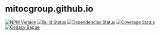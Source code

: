 # mitocgroup.github.io

[![NPM Version](https://img.shields.io/npm/v/@mitocgroup/deep-framework.svg)](https://npmjs.org/package/@mitocgroup/deep-framework)
[![Build Status](https://travis-ci.org/MitocGroup/mitocgroup.github.io.svg?branch=master)](https://travis-ci.org/MitocGroup/mitocgroup.github.io)
[![Dependencies Status](https://david-dm.org/MitocGroup/mitocgroup.github.io.svg?branch=master)](https://david-dm.org/MitocGroup/mitocgroup.github.io)
[![Coverage Status](https://coveralls.io/repos/MitocGroup/mitocgroup.github.io/badge.svg)](https://coveralls.io/r/MitocGroup/mitocgroup.github.io)
[![Codacy Badge](https://www.codacy.com/project/badge/ec084c309f8f451eb75ef99c5eea5e97)](https://www.codacy.com/app/eistrati/mitocgroup-github-io)

